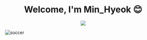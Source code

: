 <div align="center"><h1>
  Welcome, I'm Min_Hyeok 😊
</h1></div>

<div align="center"><a href="https://github.com/jaqwe2301"><img src="https://hits.seeyoufarm.com/api/count/incr/badge.svg?url=https%3A%2F%2Fgithub.com%2Fgjbae1212%2Fhit-counter&count_bg=%23FF40C2&title_bg=%23FF4949&icon=smugmug.svg&icon_color=%23FFFFFF&title=Visitor&edge_flat=false"/></a></div>


![soccer](https://user-images.githubusercontent.com/42240254/179361124-02a8044c-c1da-4369-91e8-3de7a230c0c5.gif)
